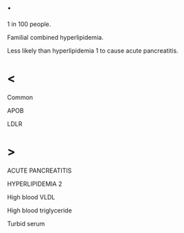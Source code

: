 # .

1 in 100 people.

Familial combined hyperlipidemia.

Less likely than hyperlipidemia 1 to cause acute pancreatitis.

# <

Common

APOB

LDLR

# >

ACUTE PANCREATITIS

HYPERLIPIDEMIA 2

High blood VLDL

High blood triglyceride

Turbid serum
